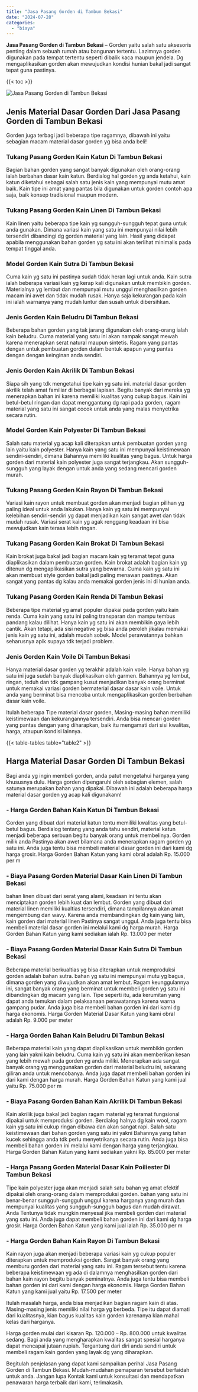 ```yaml
---
title: "Jasa Pasang Gorden di Tambun Bekasi"
date: "2024-07-28"
categories: 
  - "biaya"
---
```


**Jasa Pasang Gorden di Tambun Bekasi** – Gorden yaitu salah satu aksesoris penting dalam sebuah rumah atau bangunan tertentu. Lazimnya gorden digunakan pada tempat tertentu seperti dibalik kaca maupun jendela. Dg mengaplikasikan gorden akan mewujudkan kondisi hunian bakal jadi sangat tepat guna pastinya.

{{< toc >}}

![Jasa Pasang Gorden di Tambun Bekasi](/images/pasang-gorden-murah11.png)

## Jenis Material Dasar Gorden Dari Jasa Pasang Gorden di Tambun Bekasi

Gorden juga terbagi jadi beberapa tipe ragamnya, dibawah ini yaitu sebagian macam material dasar gorden yg bisa anda beli!

### Tukang Pasang Gorden Kain Katun Di Tambun Bekasi

Bagian bahan gorden yang sangat banyak digunakan oleh orang-orang ialah berbahan dasar kain katun. Berdialog hal gorden yg anda ketahui, kain katun diketahui sebagai salah satu jenis kain yang mempunyai mutu amat baik. Kain tipe ini amat yang pantas bila digunakan untuk gorden contoh apa saja, baik konsep tradisional maupun modern.

### Tukang Pasang Gorden Kain Linen Di Tambun Bekasi

Kain linen yaitu beberapa tipe kain yg sungguh-sungguh tepat guna untuk anda gunakan. Dimana variasi kain yang satu ini mempunyai nilai lebih tersendiri dibandingi dg gorden material yang lain. Hasil yang didapat apabila menggunakan bahan gorden yg satu ini akan terlihat minimalis pada tempat tinggal anda.

### Model Gorden Kain Sutra Di Tambun Bekasi

Cuma kain yg satu ini pastinya sudah tidak heran lagi untuk anda. Kain sutra ialah beberapa variasi kain yg kerap kali digunakan untuk membikin gorden. Materialnya yg lembut dan mempunyai mutu unggul menghasilkan gorden macam ini awet dan tidak mudah rusak. Hanya saja kekurangan pada kain ini ialah warnanya yang mudah luntur dan susah untuk dibersihkan.

### Jenis Gorden Kain Beludru Di Tambun Bekasi

Beberapa bahan gorden yang tak jarang digunakan oleh orang-orang ialah kain beludru. Cuma material yang satu ini akan nampak sangat mewah karena menerapkan serat natural maupun sintetis. Ragam yang pantas dengan untuk pembuatan gorden dalam bentuk apapun yang pantas dengan dengan keinginan anda sendiri.

### Jenis Gorden Kain Akrilik Di Tambun Bekasi

Siapa sih yang tdk mengetahui tipe kain yg satu ini. material dasar gorden akrilik telah amat familiar di berbagai lapisan. Begitu banyak dari mereka yg menerapkan bahan ini karena memiliki kualitas yang cukup bagus. Kain ini betul-betul ringan dan dapat menggantung dg rapi pada gorden, ragam material yang satu ini sangat cocok untuk anda yang malas menyetrika secara rutin.

### Model Gorden Kain Polyester Di Tambun Bekasi

Salah satu material yg acap kali diterapkan untuk pembuatan gorden yang lain yaitu kain polyester. Hanya kain yang satu ini mempunyai keistimewaan sendiri-sendiri, dimana Bahannya memiliki kualitas yang bagus. Untuk harga gorden dari material kain polyester juga sangat terjangkau. Akan sungguh-sungguh yang layak dengan untuk anda yang sedang mencari gorden murah.

### Tukang Pasang Gorden Kain Rayon Di Tambun Bekasi

Variasi kain rayon untuk membuat gorden akan menjadi bagian pilihan yg paling ideal untuk anda lakukan. Hanya kain yg satu ini mempunyai kelebihan sendiri-sendiri yg dapat menjadikan kain sangat awet dan tidak mudah rusak. Variasi serat kain yg agak renggang keadaan ini bisa mewujudkan kain terasa lebih ringan.

### Tukang Pasang Gorden Kain Brokat Di Tambun Bekasi

Kain brokat juga bakal jadi bagian macam kain yg teramat tepat guna diaplikasikan dalam pembuatan gorden. Kain brokat adalah bagian kain yg ditenun dg mengaplikasikan sutra yang bewarna. Cuma kain yg satu ini akan membuat style gorden bakal jadi paling menawan pastinya. Akan sangat yang pantas dg kalau anda memakai gorden jenis ini di hunian anda.

### Tukang Pasang Gorden Kain Renda Di Tambun Bekasi

Beberapa tipe material yg amat populer dipakai pada gorden yaitu kain renda. Cuma kain yang satu ini paling transparan dan mampu tembus pandang kalau dilihat. Hanya kain yg satu ini akan membikin gaya lebih cantik. Akan tetapi, ada sisi negative yg bisa anda peroleh jikalau memakai jenis kain yg satu ini, adalah mudah sobek. Model perawatannya bahkan seharusnya apik supaya tdk terjadi problem.

### Jenis Gorden Kain Voile Di Tambun Bekasi

Hanya material dasar gorden yg terakhir adalah kain voile. Hanya bahan yg satu ini juga sudah banyak diaplikasikan oleh garmen. Bahannya yg lembut, ringan, teduh dan tdk gampang kusut menjadikan banyak orang berminat untuk memakai variasi gorden bermaterial dasar dasar kain voile. Untuk anda yang berminat bisa mencoba untuk mengaplikasikan gorden berbahan dasar kain voile.

Itulah beberapa Tipe material dasar gorden, Masing-masing bahan memiliki keistimewaan dan kekurangannya tersendiri. Anda bisa mencari gorden yang pantas dengan yang diharapkan, baik itu mengamati dari sisi kwalitas, harga, ataupun kondisi lainnya.

{{< table-tables table="table2" >}}

## Harga Material Dasar Gorden Di Tambun Bekasi

Bagi anda yg ingin membeli gorden, anda patut mengetahui harganya yang khususnya dulu. Harga gorden dipengaruhi oleh sebagian elemen, salah satunya merupakan bahan yang dipakai. Dibawah ini adalah beberapa harga material dasar gorden yg acap kali digunakann!

### \- Harga Gorden Bahan Kain Katun Di Tambun Bekasi

Gorden yang dibuat dari material katun tentu memiliki kwalitas yang betul-betul bagus. Berdialog tentang yang anda tahu sendiri, material katun menjadi beberapa serbuan begitu banyak orang untuk membelinya. Gorden milik anda Pastinya akan awet bilamana anda menerapkan ragam gorden yg satu ini. Anda juga tentu bisa membeli material dasar gorden ini dari kami dg harga grosir. Harga Gorden Bahan Katun yang kami obral adalah Rp. 15.000 per m

### \- Biaya Pasang Gorden Material Dasar Kain Linen Di Tambun Bekasi

bahan linen dibuat dari serat yang alami, keadaan ini tentu akan menciptakan gorden lebih kuat dan lembut. Gorden yang dibuat dari material linen memiliki kualtias tersendiri, dimana tampilannya akan amat mengembung dan wavy. Karena anda membandingkan dg kain yang lain, kain gorden dari material linen Pastinya sangat unggul. Anda juga tentu bisa membeli material dasar gorden ini melalui kami dg harga murah. Harga Gorden Bahan Katun yang kami sediakan ialah Rp. 13.000 per meter

### \- Biaya Pasang Gorden Material Dasar Kain Sutra Di Tambun Bekasi

Beberapa material berkualtias yg bisa diterapkan untuk memproduksi gorden adalah bahan sutra. bahan yg satu ini mempunyai mutu yg bagus, dimana gorden yang diwujudkan akan amat lembut. Ragam keunggulannya ini, sangat banyak orang yang berminat untuk membeli gorden yg satu ini dibandingkan dg macam yang lain. Tipe seperti itu, ada kerumitan yang dapat anda temukan dalam pelaksanaan perawatannya karena warna gampang pudar. Anda juga bisa membeli bahan gorden ini dari kami dg harga ekonomis. Harga Gorden Material Dasar Katun yang kami obral adalah Rp. 9.000 per meter

### \- Harga Gorden Bahan Kain Beludru Di Tambun Bekasi

Beberapa material kain yang dapat diaplikasikan untuk membikin gorden yang lain yakni kain beludru. Cuma kain yg satu ini akan memberikan kesan yang lebih mewah pada gorden yg anda miliki. Menerapkan ada sangat banyak orang yg menggunakan gorden dari material beludru ini, sekarang giliran anda untuk mencobanya. Anda juga dapat membeli bahan gorden ini dari kami dengan harga murah. Harga Gorden Bahan Katun yang kami jual yaitu Rp. 75.000 per m

### \- Biaya Pasang Gorden Bahan Kain Akrilik Di Tambun Bekasi

Kain akrilik juga bakal jadi bagian ragam material yg teramat fungsional dipakai untuk memproduksi gorden. Berdialog halnya dg kain wool, ragam kain yg satu ini cukup ringan dibawa dan akan sangat rapi. Salah satu keistimewaan dari bahan gorden yang satu ini yakni Bahannya yang tahan kucek sehingga anda tdk perlu menyetrikanya secara rutin. Anda juga bisa membeli bahan gorden ini melalui kami dengan harga yang terjangkau. Harga Gorden Bahan Katun yang kami sediakan yakni Rp. 85.000 per meter

### \- Harga Pasang Gorden Material Dasar Kain Poiliester Di Tambun Bekasi

Tipe kain polyester juga akan menjadi salah satu bahan yg amat efektif dipakai oleh orang-orang dalam memproduksi gorden. bahan yang satu ini benar-benar sungguh-sungguh unggul karena harganya yang murah dan mempunyai kualitas yang sungguh-sungguh bagus dan mudah dirawat. Anda Tentunya tidak mungkin menyesal jika membeli gorden dari material yang satu ini. Anda juga dapat membeli bahan gorden ini dari kami dg harga grosir. Harga Gorden Bahan Katun yang kami jual ialah Rp. 35.000 per m

### \- Harga Gorden Bahan Kain Rayon Di Tambun Bekasi

Kain rayon juga akan menjadi beberapa variasi kain yg cukup populer diterapkan untuk memproduksi gorden. Sangat banyak orang yang memburu gorden dari material yang satu ini. Ragam tersebut tentu karena beberapa keistimewaan yg ada di dalamnya menghasilkan gorden dari bahan kain rayon begitu banyak peminatnya. Anda juga tentu bisa membeli bahan gorden ini dari kami dengan harga ekonomis. Harga Gorden Bahan Katun yang kami jual yaitu Rp. 17.500 per meter

Itulah masalah harga, anda bisa menjadikan bagian ragam kain di atas. Masing-masing jenis memiliki nilai harga yg berbeda. Tipe itu dapat diamati dari kualitasnya, kian bagus kualitas kain gorden karenanya kian mahal kelas dari harganya.

Harga gorden mulai dari kisaran Rp. 120.000 – Rp. 800.000 untuk kwalitas sedang. Bagi anda yang mengharapkan kwalitas sangat spesial harganya dapat mencapai jutaan rupiah. Tergantung dari diri anda sendiri untuk membeli ragam kain gorden yang layak dg yang diharapkan.

Begitulah penjelasan yang dapat kami sampaikan perihal Jasa Pasang Gorden di Tambun Bekasi. Mudah-mudahan pemaparan tersebut berfaidah untuk anda. Jangan lupa Kontak kami untuk konsultasi dan mendapatkan penawaran harga terbaik dari kami, terimakasih.
